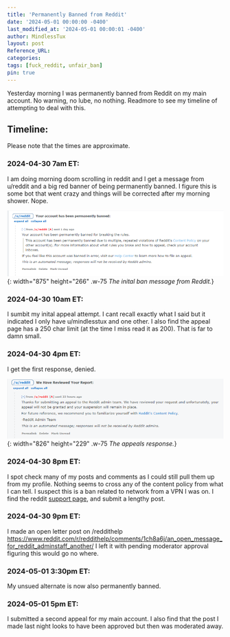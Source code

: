 ```yaml
---
title: 'Permanently Banned from Reddit'
date: '2024-05-01 00:00:00 -0400'
last_modified_at: '2024-05-01 00:00:01 -0400'
author: MindlessTux
layout: post
Reference_URL:
categories: 
tags: [fuck_reddit, unfair_ban]
pin: true
---
```


Yesterday morning I was permanently banned from Reddit on my main account.  No warning, no lube, no nothing.  Readmore to see my timeline of attempting to deal with this.

<!--readmore-->

## Timeline:
Please note that the times are approximate.

### 2024-04-30 7am ET:
I am doing morning doom scrolling in reddit and I get a message from u/reddit and a big red banner of being permanently banned.  I figure this is some bot that went crazy and things will be corrected after my morning shower.  Nope.

![Ban Message](/assets/img/posts/reddit-ban/The-Ban-Message.png){: width="875" height="266" .w-75 
_The inital ban message from Reddit._}

### 2024-04-30 10am ET:
I sumbit my inital appeal attempt.  I cant recall exactly what I said but it indicated I only have u/mindlesstux and one other.  I also find the appeal page has a 250 char limit (at the time I miss read it as 200).  That is far to damn small.

### 2024-04-30 4pm ET:
I get the first response, denied.

![Appeal Response 1](/assets/img/posts/reddit-ban/The-Appeal-Answer.png){: width="826" height="229" .w-75 
_The appeals response._}

### 2024-04-30 8pm ET:
I spot check many of my posts and comments as I could still pull them up from my profile.  Nothing seems to cross any of the content policy from what I can tell.  I suspect this is a ban related to network from a VPN I was on.  I find the reddit [support page](https://support.reddithelp.com/hc/en-us/requests/new), and submit a lengthy post.

### 2024-04-30 9pm ET:
I made an open letter post on /reddithelp
https://www.reddit.com/r/reddithelp/comments/1ch8a6j/an_open_message_for_reddit_adminstaff_another/
I left it with pending moderator approval figuring this would go no where.

### 2024-05-01 3:30pm ET:
My unsued alternate is now also permanently banned.

### 2024-05-01 5pm ET:
I submitted a second appeal for my main account.
I also find that the post I made last night looks to have been approved but then was moderated away.